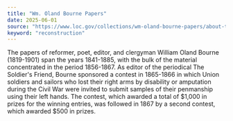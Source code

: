 ```yaml
---
title: "Wm. Oland Bourne Papers"
date: 2025-06-01
source: "https://www.loc.gov/collections/wm-oland-bourne-papers/about-this-collection/"
keyword: "reconstruction"
---
```


The papers of reformer, poet, editor, and clergyman William Oland Bourne (1819-1901) span the years 1841-1885, with the bulk of the material concentrated in the period 1856-1867. As editor of the periodical The Soldier's Friend, Bourne sponsored a contest in 1865-1866 in which Union soldiers and sailors who lost their right arms by disability or amputation during the Civil War were invited to submit samples of their penmanship using their left hands. The contest, which awarded a total of $1,000 in prizes for the winning entries, was followed in 1867 by a second contest, which awarded $500 in prizes.